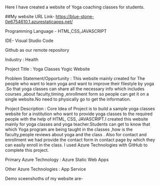 Here I have created a website of Yoga coaching classes for students.

##My website URL Link- https://blue-stone-0e6754610.1.azurestaticapps.net/

Programming Language - HTML,CSS,JAVASCRIPT

IDE- Visual Studio Code

Github as our remote repository

Industry : Health

Project Title : Yoga Classes Yogic Website

Problem Statement/Opportunity : This website mainly created for The people  who want to learn yoga and want to improve their filestyle by yoga .So that yoga classes can share all the necessary info which includes courses ,about faculty,timing ,enrollment form so people can get it on a single website.No need to physically go to get the information.

Project Description : Core Idea of Project is to build a sample yoga classes website for a institution who want to provide yoga classes to the required people with the help of HTML, CSS, JAVASCRIPT.I created this website mainly for yoga classes and yoga teacher.Students can get to know that which Yoga program  are being taught in the classes ,how is the faculty,people reviews about yoga  and the class . Also for contact and enrollment we had provide the contact form in contact page by which they can easily enroll in the class. I used Azure Technologies with GitHub to complete this project.

Primary Azure Technology : Azure Static Web Apps

Other Azure Technologies : App Service

Demo sceenshoths of my website are-
